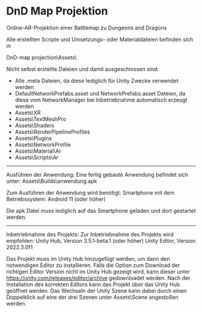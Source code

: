 # DnD Map Projektion
Online-AR-Projektion einer Battlemap zu Dungeons and Dragons

Alle erstellten Scripte und Umsetzungs- oder Materialdateien befinden sich in

DnD-map projection\Assets\

Nicht selbst erstellte Dateien und damit ausgeschlossen sind:
- Alle .meta Dateien, da diese lediglich für Unity Zwecke verwendet werden
- DefaultNetworkPrefabs.asset und NetworkPrefabs.asset Dateien, da diese vom NetworkManager bei Inbetriebnahme automatisch erzeugt werden
- Assets\XR
- Assets\TextMeshPro
- Assets\Shaders
- Assets\RenderPipelineProfiles
- Assets\Plugins
- Assets\NetworkProfile
- Assets\Material\Ar
- Assets\Scripts\Ar

---
Ausführen der Anwendung:
Eine fertig gebaute Anwendung befindet sich unter:
Assets\Builds\anwendung.apk

Zum Ausführen der Anwendung wird benötigt:
Smartphone mit dem Betriebssystem: Android 11 (oder höher)

Die apk Datei muss lediglich auf das Smartphone geladen und dort gestartet werden.

---
Inbetriebnahme des Projekts:
Zur Inbetriebnahme des Projekts wird empfohlen:
Unity Hub, Version 3.5.1-beta.1 (oder höher)
Unity Editor, Version 2022.3.0f1

Das Projekt muss im Unity Hub hinzugefügt werden, um dann den notwendigen Editor zu installieren.
Falls die Option zum Download der richtigen Editor Version nicht im Unity Hub gezeigt wird,
kann dieser unter https://unity.com/releases/editor/archive gedownloadet werden.
Nach der Installation des korrekten Editors kann das Projekt über das Unity Hub geöffnet werden.
Das Wechseln der Unity Szene kann dabei durch einen Doppelklick
auf eine der drei Szenen unter Assets\Scene angestoßen werden.
